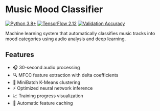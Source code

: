 # Music Mood Classifier

[![Python 3.8+](https://img.shields.io/badge/python-3.8%2B-blue)](https://www.python.org/downloads/)
[![TensorFlow 2.12](https://img.shields.io/badge/TensorFlow-2.12-FF6F00)](https://www.tensorflow.org/)
[![Validation Accuracy](https://img.shields.io/badge/Accuracy-82.86%25-brightgreen)]()

Machine learning system that automatically classifies music tracks into mood categories using audio analysis and deep learning.

## Features

- 🎧 30-second audio processing
- 🔍 MFCC feature extraction with delta coefficients
- 🤖 MiniBatch K-Means clustering
- ⚡ Optimized neural network inference
- 📈 Training progress visualization
- 💾 Automatic feature caching
